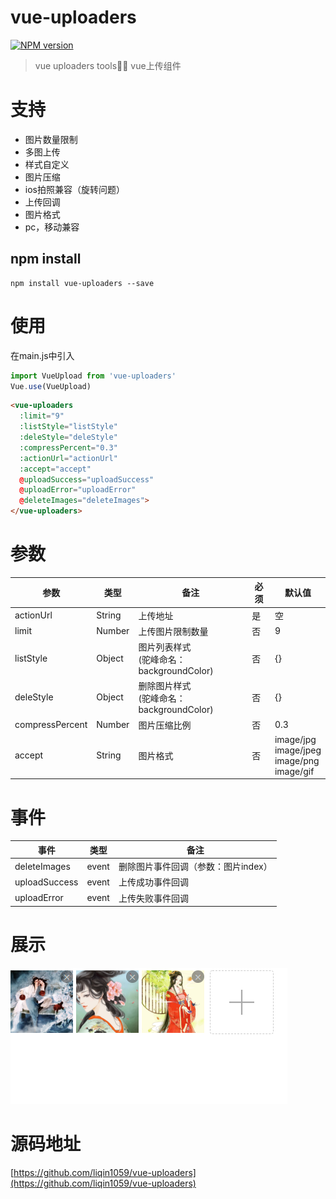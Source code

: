 # vue-uploaders

[![NPM version](https://img.shields.io/npm/v/vue-uploaders.svg)](https://www.npmjs.com/package/vue-uploaders)

> vue uploaders tools📑📃 vue上传组件

#  支持

*  图片数量限制
*  多图上传
*  样式自定义
*  图片压缩
*  ios拍照兼容（旋转问题）
*  上传回调
*  图片格式
*  pc，移动兼容

## npm install

```
npm install vue-uploaders --save
```
# 使用

在main.js中引入

```js
import VueUpload from 'vue-uploaders'
Vue.use(VueUpload)
```

``` html
<vue-uploaders
  :limit="9"
  :listStyle="listStyle"
  :deleStyle="deleStyle"
  :compressPercent="0.3"
  :actionUrl="actionUrl"
  :accept="accept"
  @uploadSuccess="uploadSuccess"
  @uploadError="uploadError"
  @deleteImages="deleteImages">
</vue-uploaders>
```
# 参数

| 参数 | 类型 | 备注 | 必须 | 默认值 |
|  ------ | ------ | ------ | ------ | ------ |
| actionUrl | String | 上传地址 | 是 | 空 |
| limit | Number | 上传图片限制数量 | 否 | 9 |
| listStyle | Object | 图片列表样式<br>(驼峰命名：backgroundColor) | 否 | {} |
| deleStyle | Object | 删除图片样式<br>(驼峰命名：backgroundColor) | 否 | {} |
| compressPercent | Number| 图片压缩比例 | 否 | 0.3 |
| accept | String| 图片格式 | 否 | image/jpg<br>image/jpeg<br>image/png<br>image/gif |

# 事件

| 事件 | 类型 | 备注 |
|  ------ | ------ | ------ |
| deleteImages | event | 删除图片事件回调（参数：图片index）|
| uploadSuccess | event | 上传成功事件回调 |
| uploadError | event | 上传失败事件回调 |

# 展示

![avatar](/static/demo.png)

# 源码地址

[https://github.com/liqin1059/vue-uploaders](https://github.com/liqin1059/vue-uploaders)
